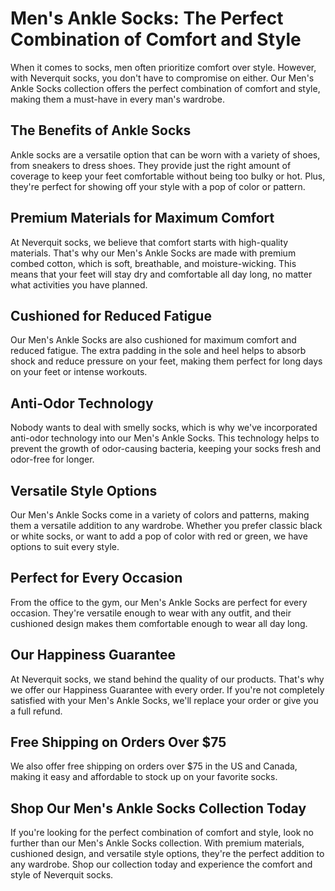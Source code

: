 # Men's Ankle Socks: The Perfect Combination of Comfort and Style

When it comes to socks, men often prioritize comfort over style. However, with Neverquit socks, you don't have to compromise on either. Our Men's Ankle Socks collection offers the perfect combination of comfort and style, making them a must-have in every man's wardrobe.

## The Benefits of Ankle Socks

Ankle socks are a versatile option that can be worn with a variety of shoes, from sneakers to dress shoes. They provide just the right amount of coverage to keep your feet comfortable without being too bulky or hot. Plus, they're perfect for showing off your style with a pop of color or pattern.

## Premium Materials for Maximum Comfort

At Neverquit socks, we believe that comfort starts with high-quality materials. That's why our Men's Ankle Socks are made with premium combed cotton, which is soft, breathable, and moisture-wicking. This means that your feet will stay dry and comfortable all day long, no matter what activities you have planned.

## Cushioned for Reduced Fatigue

Our Men's Ankle Socks are also cushioned for maximum comfort and reduced fatigue. The extra padding in the sole and heel helps to absorb shock and reduce pressure on your feet, making them perfect for long days on your feet or intense workouts.

## Anti-Odor Technology

Nobody wants to deal with smelly socks, which is why we've incorporated anti-odor technology into our Men's Ankle Socks. This technology helps to prevent the growth of odor-causing bacteria, keeping your socks fresh and odor-free for longer.

## Versatile Style Options

Our Men's Ankle Socks come in a variety of colors and patterns, making them a versatile addition to any wardrobe. Whether you prefer classic black or white socks, or want to add a pop of color with red or green, we have options to suit every style.

## Perfect for Every Occasion

From the office to the gym, our Men's Ankle Socks are perfect for every occasion. They're versatile enough to wear with any outfit, and their cushioned design makes them comfortable enough to wear all day long.

## Our Happiness Guarantee

At Neverquit socks, we stand behind the quality of our products. That's why we offer our Happiness Guarantee with every order. If you're not completely satisfied with your Men's Ankle Socks, we'll replace your order or give you a full refund.

## Free Shipping on Orders Over $75

We also offer free shipping on orders over $75 in the US and Canada, making it easy and affordable to stock up on your favorite socks.

## Shop Our Men's Ankle Socks Collection Today

If you're looking for the perfect combination of comfort and style, look no further than our Men's Ankle Socks collection. With premium materials, cushioned design, and versatile style options, they're the perfect addition to any wardrobe. Shop our collection today and experience the comfort and style of Neverquit socks.